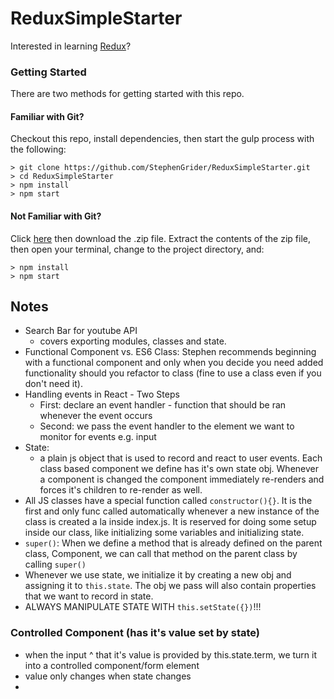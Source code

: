 # ReduxSimpleStarter

Interested in learning [Redux](https://www.udemy.com/react-redux/)?

### Getting Started

There are two methods for getting started with this repo.

#### Familiar with Git?
Checkout this repo, install dependencies, then start the gulp process with the following:

```
> git clone https://github.com/StephenGrider/ReduxSimpleStarter.git
> cd ReduxSimpleStarter
> npm install
> npm start
```

#### Not Familiar with Git?
Click [here](https://github.com/StephenGrider/ReactStarter/releases) then download the .zip file.  Extract the contents of the zip file, then open your terminal, change to the project directory, and:

```
> npm install
> npm start
```

## Notes
- Search Bar for youtube API
  - covers exporting modules, classes and state.
- Functional Component vs. ES6 Class: Stephen recommends beginning with a 
functional component and only when you decide you need added functionality should
you refactor to class (fine to use a class even if you don't need it).
- Handling events in React - Two Steps
  - First: declare an event handler - function that should be ran whenever the event occurs
  - Second: we pass the event handler to the element we want to monitor for events e.g. input
- State:
  - a plain js object that is used to record and react to user events. Each class based component we define
  has it's own state obj. Whenever a component is changed the component immediately re-renders and forces
  it's children to re-render as well.
- All JS classes have a special function called `constructor(){}`. It is the first and only func called automatically 
whenever a new instance of the class is created a la inside index.js. It is reserved for doing some setup inside our 
class, like initializing some variables and initializing state. 
- `super()`: When we define a method that is already defined on the parent class, Component, we can call that method 
on the parent class by calling `super()`
- Whenever we use state, we initialize it by creating a new obj and assigning it to `this.state`. The obj we pass
will also contain properties that we want to record in state. 
- ALWAYS MANIPULATE STATE WITH `this.setState({})`!!!

### Controlled Component (has it's value set by state)
- when the input ^ that it's value is provided by this.state.term, we turn it into a controlled component/form element
- value only changes when state changes
- 
